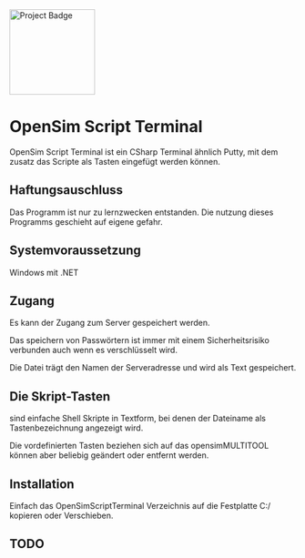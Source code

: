 <img src="https://ci.appveyor.com/api/projects/status/32r7s2skrgm9ubva?svg=true" alt="Project Badge" width="150">

# OpenSim Script Terminal
OpenSim Script Terminal ist ein CSharp Terminal ähnlich Putty, mit dem zusatz das Scripte als Tasten eingefügt werden können.

## Haftungsauschluss
Das Programm ist nur zu lernzwecken entstanden. Die nutzung dieses Programms geschieht auf eigene gefahr.

## Systemvoraussetzung 
Windows mit .NET

## Zugang
Es kann der Zugang zum Server gespeichert werden.

Das speichern von Passwörtern ist immer mit einem Sicherheitsrisiko verbunden auch wenn es verschlüsselt wird.

Die Datei trägt den Namen der Serveradresse und wird als Text gespeichert.

## Die Skript-Tasten 
sind einfache Shell Skripte in Textform, bei denen der Dateiname als Tastenbezeichnung angezeigt wird.

Die vordefinierten Tasten beziehen sich auf das opensimMULTITOOL können aber beliebig geändert oder entfernt werden.

## Installation
Einfach das OpenSimScriptTerminal Verzeichnis auf die Festplatte C:/ kopieren oder Verschieben.

## TODO

